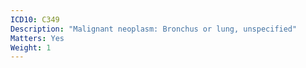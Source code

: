 ```yaml
---
ICD10: C349
Description: "Malignant neoplasm: Bronchus or lung, unspecified"
Matters: Yes
Weight: 1
---
```

